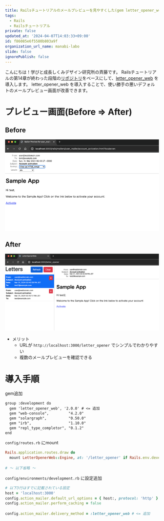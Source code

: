```yaml
---
title: Railsチュートリアルのメールプレビューを見やすくした(gem letter_opener_web)
tags:
  - Rails
  - Railsチュートリアル
private: false
updated_at: '2024-04-07T14:03:33+09:00'
id: f86085e6f5580b803a9f
organization_url_name: manabi-labo
slide: false
ignorePublish: false
---
```


こんにちは！学びと成長しくみデザイン研究所の斉藤です。
Railsチュートリアルの第14章が終わった段階の[リポジトリ](https://github.com/yasslab/sample_apps/tree/main/7_0/ch14)をベースにして、[letter_opener_web](https://github.com/fgrehm/letter_opener_web) を導入します。
letter_opener_web を導入することで、使い勝手の悪いデフォルトのメールプレビュー画面が改善できます。

# プレビュー画面(Before => After)

## Before

![1](https://raw.githubusercontent.com/SaitoJP/engineer_nootebook/main/images/202403/20240331_001.png)

## After

![2](https://raw.githubusercontent.com/SaitoJP/engineer_nootebook/main/images/202403/20240331_002.png)

- メリット
    - URLが `http://localhost:3000/letter_opener` でシンプルでわかりやすい
    - 複数のメールプレビューを確認できる


# 導入手順

gem追加
```ruby:Gemfile
group :development do
  gem 'letter_opener_web', '2.0.0' # <= 追加
  gem "web-console",         "4.2.0"
  gem "solargraph",          "0.50.0"
  gem "irb",                 "1.10.0"
  gem "repl_type_completor", "0.1.2"
end
```

`config/routes.rb` にmount
```ruby:routes.rb
Rails.application.routes.draw do
  mount LetterOpenerWeb::Engine, at: '/letter_opener' if Rails.env.development?

# 〜 以下省略 〜
```

`config/environments/development.rb` に設定追加
```ruby:development.rb
# 以下3行はすでに記載されている設定
host = 'localhost:3000'
config.action_mailer.default_url_options = { host:, protocol: 'http' }
config.action_mailer.perform_caching = false

config.action_mailer.delivery_method = :letter_opener_web # <= 追加
```
